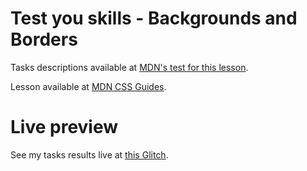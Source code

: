 # Test you skills - Backgrounds and Borders

Tasks descriptions available at [MDN's test for this lesson](https://developer.mozilla.org/en-US/docs/Learn/CSS/Building_blocks/Test_your_skills_backgrounds_and_borders).

Lesson available at [MDN CSS Guides](https://developer.mozilla.org/en-US/docs/Learn/CSS/Building_blocks/Backgrounds_and_borders).

# Live preview

See my tasks results live at [this Glitch]().
